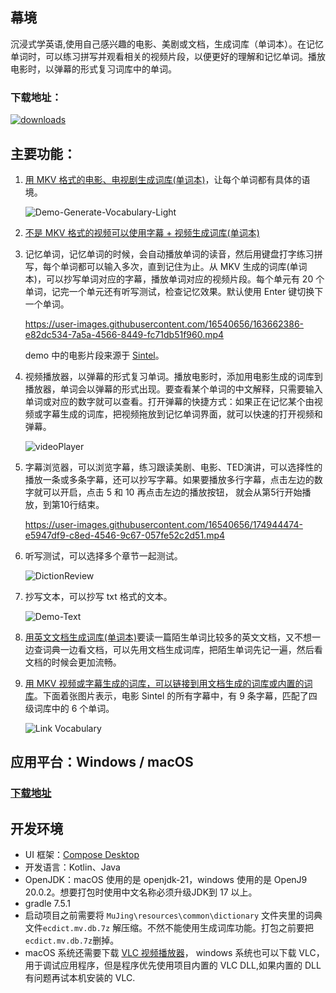 ## 幕境
沉浸式学英语,使用自己感兴趣的电影、美剧或文档，生成词库（单词本）。在记忆单词时，可以练习拼写并观看相关的视频片段，以便更好的理解和记忆单词。播放电影时，以弹幕的形式复习词库中的单词。

### 下载地址：
[![downloads](https://img.shields.io/github/downloads/tangshimin/MuJing/total?style=for-the-badge&logo=download&logoColor=white)](https://github.com/tangshimin/MuJing/releases)

## 主要功能：

1. [用 MKV 格式的电影、电视剧生成词库(单词本)](https://github.com/tangshimin/MuJing/wiki/%E5%A6%82%E4%BD%95%E7%94%A8-MKV-%E8%A7%86%E9%A2%91%E7%94%9F%E6%88%90%E8%AF%8D%E5%BA%93)，让每个单词都有具体的语境。

   ![Demo-Generate-Vocabulary-Light](https://user-images.githubusercontent.com/16540656/184311741-15fab9c3-83ba-4080-bac7-ca3a163c67d0.png)

2. [不是 MKV 格式的视频可以使用字幕 + 视频生成词库(单词本)](https://github.com/tangshimin/MuJing/wiki/%E5%A6%82%E4%BD%95%E7%94%A8%E5%AD%97%E5%B9%95%E7%94%9F%E6%88%90%E8%AF%8D%E5%BA%93)

3. 记忆单词，记忆单词的时候，会自动播放单词的读音，然后用键盘打字练习拼写，每个单词都可以输入多次，直到记住为止。从 MKV 生成的词库(单词本)，可以抄写单词对应的字幕，播放单词对应的视频片段。每个单元有 20 个单词，记完一个单元还有听写测试，检查记忆效果。默认使用 Enter 键切换下一个单词。

    https://user-images.githubusercontent.com/16540656/163662386-e82dc534-7a5a-4566-8449-fc71db51f960.mp4
    
    demo 中的电影片段来源于 [Sintel](https://www.youtube.com/watch?v=eRsGyueVLvQ)。
4. 视频播放器，以弹幕的形式复习单词。播放电影时，添加用电影生成的词库到播放器，单词会以弹幕的形式出现。要查看某个单词的中文解释，只需要输入单词或对应的数字就可以查看。打开弹幕的快捷方式：如果正在记忆某个由视频或字幕生成的词库，把视频拖放到记忆单词界面，就可以快速的打开视频和弹幕。

   ![videoPlayer](https://user-images.githubusercontent.com/16540656/220088640-2f9c3a54-500e-477b-8c63-bc31b32d2d71.jpg)

5. 字幕浏览器，可以浏览字幕，练习跟读美剧、电影、TED演讲，可以选择性的播放一条或多条字幕，还可以抄写字幕。如果要播放多行字幕，点击左边的数字就可以开启，点击 5 和 10 再点击左边的播放按钮，
   就会从第5行开始播放，到第10行结束。

   https://user-images.githubusercontent.com/16540656/174944474-e5947df9-c8ed-4546-9c67-057fe52c2d51.mp4

6. 听写测试，可以选择多个章节一起测试。

   ![DictionReview](https://github.com/tangshimin/MuJing/assets/16540656/b407ee8e-e477-4342-8dd6-7eaf11e67256)

7. 抄写文本，可以抄写 txt 格式的文本。

   ![Demo-Text](https://user-images.githubusercontent.com/16540656/175084580-6b26abc3-671f-455e-ac5f-aa583297a0e0.png)

8. [用英文文档生成词库(单词本)](https://github.com/tangshimin/MuJing/wiki/%E5%A6%82%E4%BD%95%E7%94%A8%E6%96%87%E6%A1%A3%E7%94%9F%E6%88%90%E8%AF%8D%E5%BA%93)要读一篇陌生单词比较多的英文文档，又不想一边查词典一边看文档，可以先用文档生成词库，把陌生单词先记一遍，然后看文档的时候会更加流畅。

9. [用 MKV 视频或字幕生成的词库，可以链接到用文档生成的词库或内置的词库](https://github.com/tangshimin/MuJing/wiki/%E9%93%BE%E6%8E%A5%E5%AD%97%E5%B9%95%E8%AF%8D%E5%BA%93)。下面着张图片表示，电影 Sintel 的所有字幕中，有 9 条字幕，匹配了四级词库中的 6 个单词。

   ![Link Vocabulary](https://user-images.githubusercontent.com/16540656/166690274-2075b736-af51-42f0-a881-6535ca11d4d3.png)


## 应用平台：Windows / macOS
### [下载地址](https://github.com/tangshimin/MuJing/releases)

## 开发环境
- UI 框架：[Compose Desktop](https://github.com/JetBrains/compose-jb)
- 开发语言：Kotlin、Java
- OpenJDK：macOS 使用的是 openjdk-21，windows 使用的是 OpenJ9 20.0.2。想要打包时使用中文名称必须升级JDK到 17 以上。
- gradle 7.5.1
- 启动项目之前需要将 `MuJing\resources\common\dictionary` 文件夹里的词典文件`ecdict.mv.db.7z` 解压缩。不然不能使用生成词库功能。打包之前要把`ecdict.mv.db.7z`删掉。
- macOS 系统还需要下载 [VLC 视频播放器](https://www.videolan.org/)， windows 系统也可以下载 VLC，用于调试应用程序，但是程序优先使用项目内置的 VLC DLL,如果内置的 DLL 有问题再试本机安装的 VLC.
